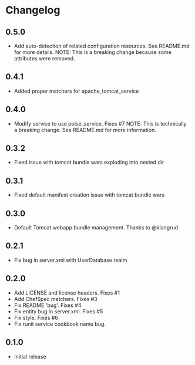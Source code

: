 # Changelog

0.5.0
---------
- Add auto-detection of related configuration resources. See README.md for
  more details. NOTE: This is a breaking change because some attributes were 
  removed.

0.4.1
---------
- Added proper matchers for apache_tomcat_service

0.4.0
---------
- Modify service to use poise_service. Fixes #7
  NOTE: This is technically a breaking change. See README.md for more information. 

0.3.2
---------
- Fixed issue with tomcat bundle wars exploding into nested dir

0.3.1
---------
- Fixed default manifest creation issue with tomcat bundle wars

0.3.0
---------
- Default Tomcat webapp bundle management. Thanks to @klangrud

0.2.1
---------
- Fix bug in server.xml with UserDatabase realm

0.2.0
---------
- Add LICENSE and license headers. Fixes #1
- Add ChefSpec matchers. Fixes #3
- Fix README 'bug'. Fixes #4
- Fix entity bug in server.xml. Fixes #5
- Fix style. Fixes #6
- Fix runit service cookbook name bug.

0.1.0
---------
- Initial release
